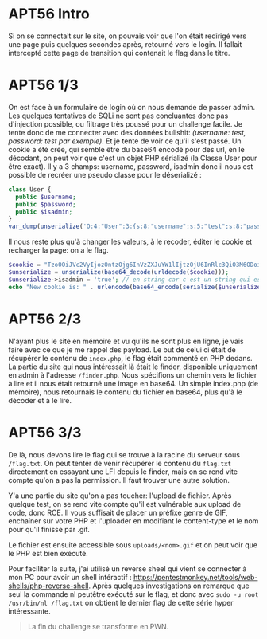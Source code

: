 # APT56 Intro

Si on se connectait sur le site, on pouvais voir que l'on était redirigé vers une page puis quelques secondes après, retourné vers le login. Il fallait intercepté cette page de transition qui contenait le flag dans le titre.

# APT56 1/3

On est face à un formulaire de login où on nous demande de passer admin. Les quelques tentatives de SQLi ne sont pas concluantes donc pas d'injection possible, ou filtrage très poussé pour un challenge facile. Je tente donc de me connecter avec des données bullshit: *(username: test, password: test par exemple)*. Et je tente de voir ce qu'il s'est passé. Un cookie a été crée, qui semble être du base64 encodé pour des url, en le décodant, on peut voir que c'est un objet PHP sérializé (la Classe User pour être exact). Il y a 3 champs: username, password, isadmin donc il nous est possible de recréer une pseudo classe pour le déserializé : 
```php
class User {
  public $username;
  public $password;
  public $isadmin;
}
var_dump(unserialize('O:4:"User":3:{s:8:"username";s:5:"test";s:8:"password";s:5:"test";s:7:"isadmin";s:5:"false";}'));
```
Il nous reste plus qu'à changer les valeurs, à le recoder, éditer le cookie et recharger la page: on a le flag.
```php
$cookie = "Tzo0OiJVc2VyIjozOntzOjg6InVzZXJuYW1lIjtzOjU6InRlc3QiO3M6ODoicGFzc3dvcmQiO3M6NToidGVzdCI7czo3OiJpc2FkbWluIjtzOjU6ImZhbHNlIjt9";
$unserialize = unserialize(base64_decode(urldecode($cookie)));
$unserialize->isadmin = 'true'; // en string car c'est un string qui est attendu
echo "New cookie is: " . urlencode(base64_encode(serialize($unserialize))); 
```

# APT56 2/3

N'ayant plus le site en mémoire et vu qu'ils ne sont plus en ligne, je vais faire avec ce que je me rappel des payload.
Le but de celui ci était de récupérer le contenu de ``index.php``, le flag était commenté en PHP dedans.
La partie du site qui nous intéressait là était le finder, disponible uniquement en admin à l'adresse ``/finder.php``. Nous spécifions un chemin vers le fichier à lire et il nous était retourné une image en base64. Un simple index.php (de mémoire), nous retournais le contenu du fichier en base64, plus qu'à le décoder et à le lire.

# APT56 3/3

De là, nous devons lire le flag qui se trouve à la racine du serveur sous ``/flag.txt``.
On peut tenter de venir récupérer le contenu du ``flag.txt`` directement en essayant une LFI depuis le finder, mais on se rend vite compte qu'on a pas la permission. Il faut trouver une autre solution.  

Y'a une partie du site qu'on a pas toucher: l'upload de fichier. Après quelque test, on se rend vite compte qu'il est vulnérable aux upload de code, donc RCE. Il vous suffisait de placer un préfixe genre de GIF, enchaîner sur votre PHP et l'uploader en modifiant le content-type et le nom pour qu'il finisse par .gif. 

Le fichier est ensuite accessible sous ``uploads/<nom>.gif`` et on peut voir que le PHP est bien exécuté.

Pour faciliter la suite, j'ai utilisé un reverse sheel qui vient se connecter à mon PC pour avoir un shell intéractif : https://pentestmonkey.net/tools/web-shells/php-reverse-shell.
Après quelques investigations on remarque que seul la commande nl peutêtre exécuté sur le flag, et donc avec ``sudo -u root /usr/bin/nl /flag.txt`` on obtient le dernier flag de cette série hyper intéressante.

> La fin du challenge se transforme en PWN.